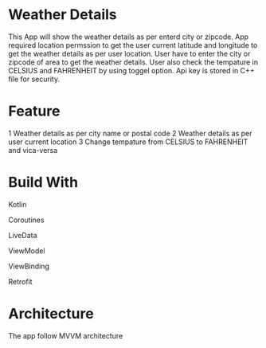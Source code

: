 # Weather Details
This App will show the weather details as per enterd city or zipcode.
App required location permssion to get the user current latitude and longitude to get the weather details as per user location.
User have to enter the city or zipcode of area to get the weather details.
User also check the tempature in CELSIUS and FAHRENHEIT by using toggel option.
Api key is stored in C++ file for security. 

# Feature
1 Weather details as per city name or postal code
2 Weather details as per user current location
3 Change tempature from CELSIUS to FAHRENHEIT and vica-versa


# Build With 
Kotlin

Coroutines

LiveData

ViewModel

ViewBinding

Retrofit


# Architecture
The app follow MVVM architecture

